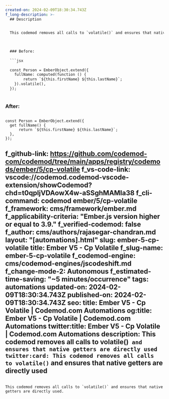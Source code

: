 ```yaml
---
created-on: 2024-02-09T18:30:34.743Z
f_long-description: >-
  ## Description
  

  This codemod removes all calls to `volatile()` and ensures that native getters are directly used.
  

  
  ### Before:
  
  ```jsx
  
  const Person = EmberObject.extend({
  	fullName: computed(function () {
  		return `${this.firstName} ${this.lastName}`;
  	}).volatile(),
  });
  
  ```
  
  ### After:
  
  ```tsx
  
  const Person = EmberObject.extend({
  	get fullName() {
  		return `${this.firstName} ${this.lastName}`;
  	},
  });
  
  ```
f_github-link: https://github.com/codemod-com/codemod/tree/main/apps/registry/codemods/ember/5/cp-volatile
f_vs-code-link: vscode://codemod.codemod-vscode-extension/showCodemod?chd=t0qpljVDAowX4w-aSSghMAMIa38
f_cli-command: codemod ember/5/cp-volatile
f_framework: cms/framework/ember.md
f_applicability-criteria: "Ember.js version higher or equal to 3.9."
f_verified-codemod: false
f_author: cms/authors/rajasegar-chandran.md
layout: "[automations].html"
slug: ember-5-cp-volatile
title: Ember V5 - Cp Volatile
f_slug-name: ember-5-cp-volatile
f_codemod-engine: cms/codemod-engines/jscodeshift.md
f_change-mode-2: Autonomous
f_estimated-time-saving: "~5 minutes/occurrence"
tags: automations
updated-on: 2024-02-09T18:30:34.743Z
published-on: 2024-02-09T18:30:34.743Z
seo:
  title: Ember V5 - Cp Volatile | Codemod.com Automations
  og:title: Ember V5 - Cp Volatile | Codemod.com Automations
  twitter:title: Ember V5 - Cp Volatile | Codemod.com Automations
  description: This codemod removes all calls to volatile()` and ensures that native getters are directly used
  twitter:card: This codemod removes all calls to volatile()` and ensures that native getters are directly used
---
```

This codemod removes all calls to `volatile()` and ensures that native getters are directly used.